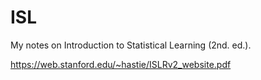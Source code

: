 # ISL
My notes on Introduction to Statistical Learning (2nd. ed.).

https://web.stanford.edu/~hastie/ISLRv2_website.pdf